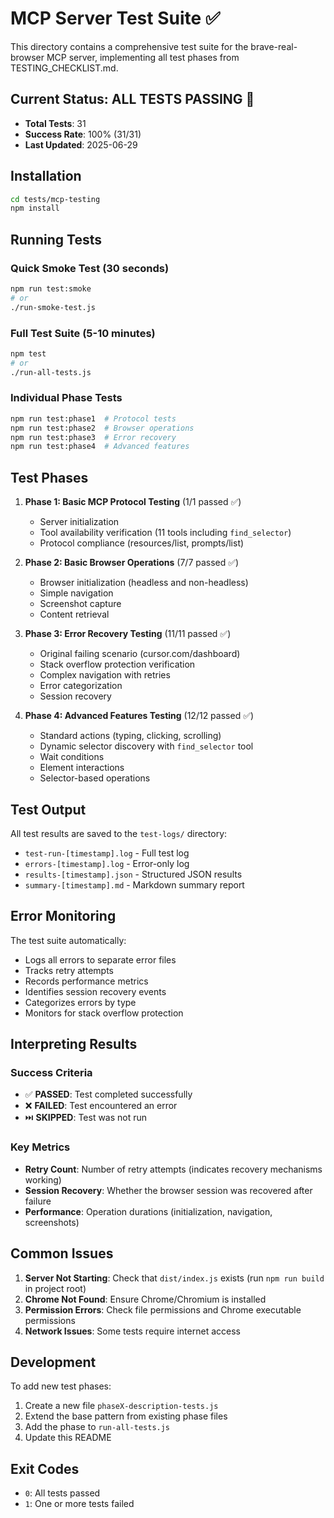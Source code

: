 # MCP Server Test Suite ✅

This directory contains a comprehensive test suite for the brave-real-browser MCP server, implementing all test phases from TESTING_CHECKLIST.md.

## Current Status: ALL TESTS PASSING 🎉
- **Total Tests**: 31
- **Success Rate**: 100% (31/31)
- **Last Updated**: 2025-06-29

## Installation

```bash
cd tests/mcp-testing
npm install
```

## Running Tests

### Quick Smoke Test (30 seconds)
```bash
npm run test:smoke
# or
./run-smoke-test.js
```

### Full Test Suite (5-10 minutes)
```bash
npm test
# or
./run-all-tests.js
```

### Individual Phase Tests
```bash
npm run test:phase1  # Protocol tests
npm run test:phase2  # Browser operations
npm run test:phase3  # Error recovery
npm run test:phase4  # Advanced features
```

## Test Phases

1. **Phase 1: Basic MCP Protocol Testing** (1/1 passed ✅)
   - Server initialization
   - Tool availability verification (11 tools including `find_selector`)
   - Protocol compliance (resources/list, prompts/list)

2. **Phase 2: Basic Browser Operations** (7/7 passed ✅)
   - Browser initialization (headless and non-headless)
   - Simple navigation
   - Screenshot capture
   - Content retrieval

3. **Phase 3: Error Recovery Testing** (11/11 passed ✅)
   - Original failing scenario (cursor.com/dashboard)
   - Stack overflow protection verification
   - Complex navigation with retries
   - Error categorization
   - Session recovery

4. **Phase 4: Advanced Features Testing** (12/12 passed ✅)
   - Standard actions (typing, clicking, scrolling)
   - Dynamic selector discovery with `find_selector` tool
   - Wait conditions
   - Element interactions
   - Selector-based operations

## Test Output

All test results are saved to the `test-logs/` directory:

- `test-run-[timestamp].log` - Full test log
- `errors-[timestamp].log` - Error-only log
- `results-[timestamp].json` - Structured JSON results
- `summary-[timestamp].md` - Markdown summary report

## Error Monitoring

The test suite automatically:
- Logs all errors to separate error files
- Tracks retry attempts
- Records performance metrics
- Identifies session recovery events
- Categorizes errors by type
- Monitors for stack overflow protection

## Interpreting Results

### Success Criteria
- ✅ **PASSED**: Test completed successfully
- ❌ **FAILED**: Test encountered an error
- ⏭️ **SKIPPED**: Test was not run

### Key Metrics
- **Retry Count**: Number of retry attempts (indicates recovery mechanisms working)
- **Session Recovery**: Whether the browser session was recovered after failure
- **Performance**: Operation durations (initialization, navigation, screenshots)

## Common Issues

1. **Server Not Starting**: Check that `dist/index.js` exists (run `npm run build` in project root)
2. **Chrome Not Found**: Ensure Chrome/Chromium is installed
3. **Permission Errors**: Check file permissions and Chrome executable permissions
4. **Network Issues**: Some tests require internet access

## Development

To add new test phases:

1. Create a new file `phaseX-description-tests.js`
2. Extend the base pattern from existing phase files
3. Add the phase to `run-all-tests.js`
4. Update this README

## Exit Codes

- `0`: All tests passed
- `1`: One or more tests failed
